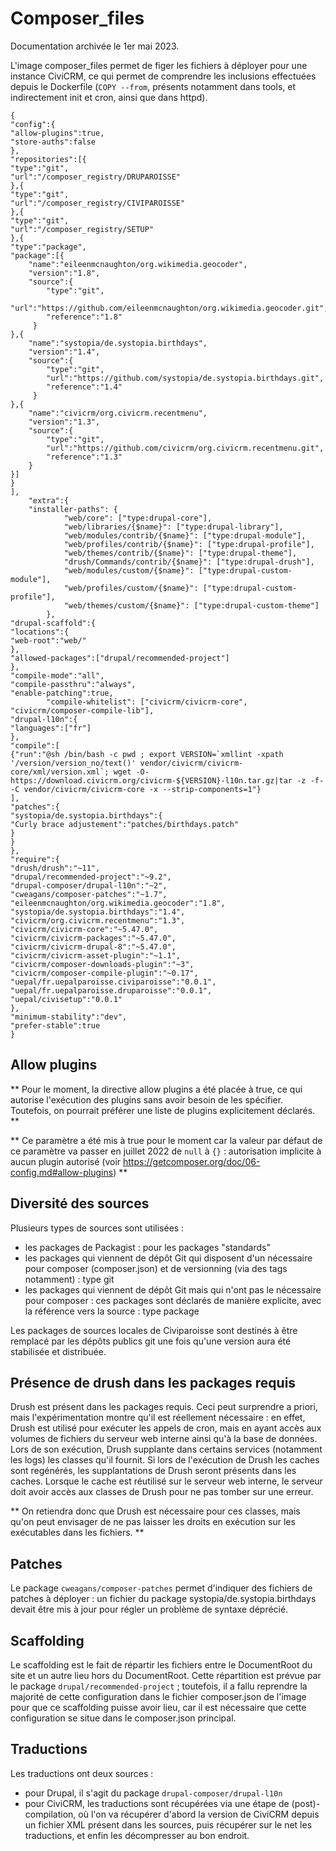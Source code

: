 # Composer_files

Documentation archivée le 1er mai 2023.

L'image composer_files permet de figer les fichiers à déployer pour une instance CiviCRM, ce qui permet de comprendre les inclusions effectuées depuis le Dockerfile (`COPY --from`, présents notamment dans tools, et indirectement init et cron, ainsi que dans httpd).


``` composer
{
"config":{
"allow-plugins":true,
"store-auths":false
},
"repositories":[{
"type":"git",
"url":"/composer_registry/DRUPAROISSE"
},{
"type":"git",
"url":"/composer_registry/CIVIPAROISSE"
},{
"type":"git",
"url":"/composer_registry/SETUP"
},{
"type":"package",
"package":[{
    "name":"eileenmcnaughton/org.wikimedia.geocoder",
    "version":"1.8",
    "source":{
        "type":"git",
        "url":"https://github.com/eileenmcnaughton/org.wikimedia.geocoder.git",
        "reference":"1.8"
     }
},{
    "name":"systopia/de.systopia.birthdays",
    "version":"1.4",
    "source":{
        "type":"git",
        "url":"https://github.com/systopia/de.systopia.birthdays.git",
        "reference":"1.4"
     }
},{
    "name":"civicrm/org.civicrm.recentmenu",
    "version":"1.3",
    "source":{
        "type":"git",
        "url":"https://github.com/civicrm/org.civicrm.recentmenu.git",
        "reference":"1.3"
    }
}]
}
],
    "extra":{
	"installer-paths": {
            "web/core": ["type:drupal-core"],
            "web/libraries/{$name}": ["type:drupal-library"],
            "web/modules/contrib/{$name}": ["type:drupal-module"],
            "web/profiles/contrib/{$name}": ["type:drupal-profile"],
            "web/themes/contrib/{$name}": ["type:drupal-theme"],
            "drush/Commands/contrib/{$name}": ["type:drupal-drush"],
            "web/modules/custom/{$name}": ["type:drupal-custom-module"],
            "web/profiles/custom/{$name}": ["type:drupal-custom-profile"],
            "web/themes/custom/{$name}": ["type:drupal-custom-theme"]
        },
"drupal-scaffold":{
"locations":{
"web-root":"web/"
},
"allowed-packages":["drupal/recommended-project"]
},
"compile-mode":"all",
"compile-passthru":"always",
"enable-patching":true,
        "compile-whitelist": ["civicrm/civicrm-core", "civicrm/composer-compile-lib"],
"drupal-l10n":{
"languages":["fr"]
},
"compile":[
{"run":"@sh /bin/bash -c pwd ; export VERSION=`xmllint -xpath '/version/version_no/text()' vendor/civicrm/civicrm-core/xml/version.xml`; wget -O- https://download.civicrm.org/civicrm-${VERSION}-l10n.tar.gz|tar -z -f- -C vendor/civicrm/civicrm-core -x --strip-components=1"}
],
"patches":{
"systopia/de.systopia.birthdays":{
"Curly brace adjustement":"patches/birthdays.patch"
}
}
},
"require":{
"drush/drush":"~11",
"drupal/recommended-project":"~9.2",
"drupal-composer/drupal-l10n":"~2",
"cweagans/composer-patches":"~1.7",
"eileenmcnaughton/org.wikimedia.geocoder":"1.8",
"systopia/de.systopia.birthdays":"1.4",
"civicrm/org.civicrm.recentmenu":"1.3",
"civicrm/civicrm-core":"~5.47.0",
"civicrm/civicrm-packages":"~5.47.0",
"civicrm/civicrm-drupal-8":"~5.47.0",
"civicrm/civicrm-asset-plugin":"~1.1",
"civicrm/composer-downloads-plugin":"~3",
"civicrm/composer-compile-plugin":"~0.17",
"uepal/fr.uepalparoisse.civiparoisse":"0.0.1",
"uepal/fr.uepalparoisse.druparoisse":"0.0.1",
"uepal/civisetup":"0.0.1"
},
"minimum-stability":"dev",
"prefer-stable":true
}
```

## Allow plugins

** Pour le moment, la directive allow plugins a été placée à true, ce qui autorise l'exécution des plugins sans avoir besoin de les spécifier. Toutefois, on pourrait préférer une liste de plugins explicitement déclarés. **

** Ce paramètre a été mis à true pour le moment car la valeur par défaut de ce paramètre va passer en juillet 2022 de `null` à `{}` : autorisation implicite à aucun plugin autorisé (voir <https://getcomposer.org/doc/06-config.md#allow-plugins>) **

## Diversité des sources

Plusieurs types de sources sont utilisées :

* les packages de Packagist : pour les packages "standards"
* les packages qui viennent de dépôt Git qui disposent d'un nécessaire pour composer (composer.json) et de versionning (via des tags notamment) : type git
* les packages qui viennent de dépôt Git mais qui n'ont pas le nécessaire pour composer : ces packages sont déclarés de manière explicite, avec la référence vers la source : type package

Les packages de sources locales de Civiparoisse sont destinés à être remplacé par les dépôts publics git une fois qu'une version aura été stabilisée et distribuée.

## Présence de drush dans les packages requis

Drush est présent dans les packages requis. Ceci peut surprendre a priori, mais l'expérimentation montre qu'il est réellement nécessaire : en effet, Drush est utilisé pour exécuter les appels de cron, mais en ayant accès aux volumes de fichiers du serveur web interne ainsi qu'à la base de données.
Lors de son exécution, Drush supplante dans certains services (notamment les logs) les classes qu'il fournit. Si lors de l'exécution de Drush les caches sont regénérés, les supplantations de Drush seront présents dans les caches. Lorsque le cache est réutilisé sur le serveur web interne, le serveur doit avoir accès aux classes de Drush pour ne pas tomber sur une erreur.

** On retiendra donc que Drush est nécessaire pour ces classes, mais qu'on peut envisager de ne pas laisser les droits en exécution sur les exécutables dans les fichiers. **

## Patches

Le package `cweagans/composer-patches` permet d'indiquer des fichiers de patches à déployer : un fichier du package systopia/de.systopia.birthdays devait être mis à jour pour régler un problème de syntaxe déprécié.

## Scaffolding

Le scaffolding est le fait de répartir les fichiers entre le DocumentRoot du site et un autre lieu hors du DocumentRoot. Cette répartition est prévue par le package `drupal/recommended-project` ; toutefois, il a fallu reprendre la majorité de cette configuration dans le fichier composer.json de l'image pour que ce scaffolding puisse avoir lieu, car il est nécessaire que cette configuration se situe dans le composer.json principal.

## Traductions

Les traductions ont deux sources :
* pour Drupal, il s'agit du package `drupal-composer/drupal-l10n`
* pour CiviCRM, les traductions sont récupérées via une étape de (post)-compilation, où l'on va récupérer d'abord la version de CiviCRM depuis un fichier XML présent dans les sources, puis récupérer sur le net les traductions, et enfin les décompresser au bon endroit.
